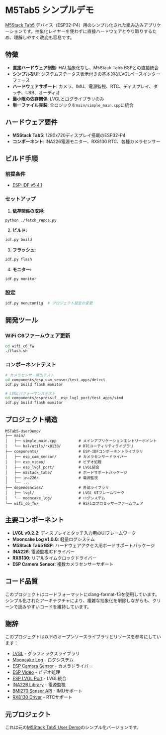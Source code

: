 # M5Tab5 シンプルデモ

[M5Stack Tab5](https://docs.m5stack.com/en/products/sku/k145) デバイス（ESP32-P4）用のシンプル化された組み込みアプリケーションです。抽象化レイヤーを使わずに直接ハードウェアとやり取りするため、理解しやすく改変も容易です。

## 特徴

- **直接ハードウェア制御**: HAL抽象化なし、M5Stack Tab5 BSPとの直接統合
- **シンプルなUI**: システムステータス表示付きの基本的なLVGLベースインターフェース
- **ハードウェアサポート**: カメラ、IMU、電源監視、RTC、ディスプレイ、タッチ、USB、オーディオ
- **最小限の依存関係**: LVGLとログライブラリのみ
- **単一ファイル実装**: 全ロジックを`main/simple_main.cpp`に統合

## ハードウェア要件

- **M5Stack Tab5**: 1280x720ディスプレイ搭載のESP32-P4
- **コンポーネント**: INA226電源モニター、RX8130 RTC、各種カメラセンサー

## ビルド手順

### 前提条件

- [ESP-IDF v5.4.1](https://docs.espressif.com/projects/esp-idf/en/v5.4.1/esp32p4/index.html)

### セットアップ

1. **依存関係の取得:**
```bash
python ./fetch_repos.py
```

2. **ビルド:**
```bash
idf.py build
```

3. **フラッシュ:**
```bash
idf.py flash
```

4. **モニター:**
```bash
idf.py monitor
```

### 設定

```bash
idf.py menuconfig  # プロジェクト設定の変更
```

## 開発ツール

### WiFi C6ファームウェア更新
```bash
cd wifi_c6_fw
./flash.sh
```

### コンポーネントテスト
```bash
# カメラセンサー検出テスト
cd components/esp_cam_sensor/test_apps/detect
idf.py build flash monitor

# LVGLパフォーマンステスト
cd components/espressif__esp_lvgl_port/test_apps/simd
idf.py build flash monitor
```

## プロジェクト構造

```
M5Tab5-UserDemo/
├── main/
│   ├── simple_main.cpp          # メインアプリケーションエントリーポイント
│   └── hal/utils/rx8130/        # RTCユーティリティライブラリ
├── components/                  # ESP-IDFコンポーネントライブラリ
│   ├── esp_cam_sensor/          # カメラセンサードライバー
│   ├── esp_video/               # ビデオ処理
│   ├── esp_lvgl_port/           # LVGL統合
│   ├── m5stack_tab5/            # ボードサポートパッケージ
│   ├── ina226/                  # 電源監視
│   └── ...
├── dependencies/                # 外部ライブラリ
│   ├── lvgl/                    # LVGL UIフレームワーク
│   └── mooncake_log/            # ログシステム
└── wifi_c6_fw/                  # WiFiコプロセッサーファームウェア
```

## 主要コンポーネント

- **LVGL v9.2.2**: ディスプレイとタッチ入力用のUIフレームワーク
- **Mooncake Log v1.0.0**: 軽量ログシステム
- **M5Stack Tab5 BSP**: ハードウェアアクセス用ボードサポートパッケージ
- **INA226**: 電源監視ICドライバー
- **RX8130**: リアルタイムクロックドライバー
- **ESP Camera Sensor**: 複数カメラセンサーサポート

## コード品質

このプロジェクトはコードフォーマットにclang-format-13を使用しています。シンプル化されたアーキテクチャにより、複雑な抽象化を削除しながらも、クリーンで読みやすいコードを維持しています。

## 謝辞

このプロジェクトは以下のオープンソースライブラリとリソースを参考にしています：

- [LVGL](https://github.com/lvgl/lvgl) - グラフィックスライブラリ
- [Mooncake Log](https://github.com/Forairaaaaa/mooncake_log) - ログシステム
- [ESP Camera Sensor](https://components.espressif.com/components/espressif/esp_cam_sensor) - カメラドライバー
- [ESP Video](https://components.espressif.com/components/espressif/esp_video) - ビデオ処理
- [ESP LVGL Port](https://components.espressif.com/components/espressif/esp_lvgl_port) - LVGL統合
- [INA226 Library](https://github.com/jarzebski/Arduino-INA226) - 電源監視
- [BMI270 Sensor API](https://github.com/boschsensortec/BMI270_SensorAPI) - IMUサポート
- [RX8130 Driver](https://github.com/alexreinert/piVCCU/blob/master/kernel/rtc-rx8130.c) - RTCサポート

## 元プロジェクト

これは元の[M5Stack Tab5 User Demo](https://github.com/m5stack/M5Tab5-UserDemo)のシンプル化バージョンです。
